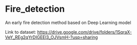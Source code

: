 # Fire_detection
An early fire detection method based on Deep Learning model 

Link to dataset: https://drive.google.com/drive/folders/1SqraX-VeY_REg2qYrDIGEEl3_OJVsmH-?usp=sharing
